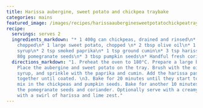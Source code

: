```yaml
---
title: Harissa aubergine, sweet potato and chickpea traybake
categories: mains
featured_image: /images/recipes/harissaauberginesweetpotatochickpeatraybake.jpeg"
recipe:
  servings: serves 2
  ingredients_markdown: "* 1 400g can chickpeas, drained and rinsed\n* 1 large aubergine,
    chopped\n* 1 large sweet potato, chopped \n* 2 tbsp olive oil\n* 1 tbsp maple
    syrup\n* 2 tsp smoked paprika\n* 1 tsp ground cumin\n* 3 tsp harissa paste\n*
    80g pomegranate seeds\n* 3 tbsp pumpkin seeds\n* Handful fresh coriander, chopped"
  directions_markdown: "1. Preheat the oven to 180°C. Prepare a large baking tray.\n2.
    Place the aubergine and sweet potato on the tray. Brush with the oil and maple
    syrup, and sprinkle with the paprika and cumin. Add the harissa paste and toss
    together until coated. \n3. Bake for 20 minutes until they start to soften, then
    mix in the chickpeas and pumpkin seeds. Bake for another 10 minutes.\n4. Mix in
    the pomegranate seeds and coriander. Optionally serve with a creamy coconut yoghurt
    with a swirl of harissa and lime zest."
---
```

